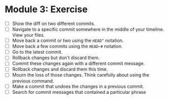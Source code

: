 # Module 3: Exercise

- [ ] Show the diff on two different commits.
- [ ] Navigate to a specific commit somewhere in the middle of your timeline. View your files.
- [ ] Move back a commit or two using the `HEAD^` notation.
- [ ] Move back a few commits using the `HEAD~#` notation.
- [ ] Go to the latest commit.
- [ ] Rollback changes but don't discard them.
- [ ] Commit these changes again with a different commit message.
- [ ] Rollback changes and discard them this time.
- [ ] Mourn the loss of those changes. Think carefully about using the previous command.
- [ ] Make a commit that undoes the changes in a previous commit.
- [ ] Search for commit messages that contained a particular phrase
